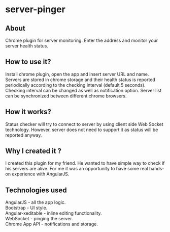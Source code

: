 server-pinger
===================

About
---------
Chrome plugin for server monitoring. Enter the address and monitor your server health status.

How to use it?
----------------
Install chrome plugin, open the app and insert server URL and name. Servers are stored in chrome storage and their health status is reported periodically according to the checking interval (default 5 seconds). Checking interval can be changed as well as notification option. Server list can be synchronized between different chrome browsers.

How it works?
-----------------
Status checker will try to connect to server by using client side Web Socket technology. However, server does not need to support it as status will be reported anyway.

Why I created it ?
------------------
I created this plugin for my friend. He wanted to have simple way to check if his servers are alive.
For me it was an opportunity to have some real hands-on experience with AngularJS.

Technologies used
------------------
 AngularJS - all the app logic.  
 Bootstrap - UI style.  
 Angular-xeditable - inline editing functionality.  
 WebSocket - pinging the server.  
 Chrome App API - notifications and storage.  